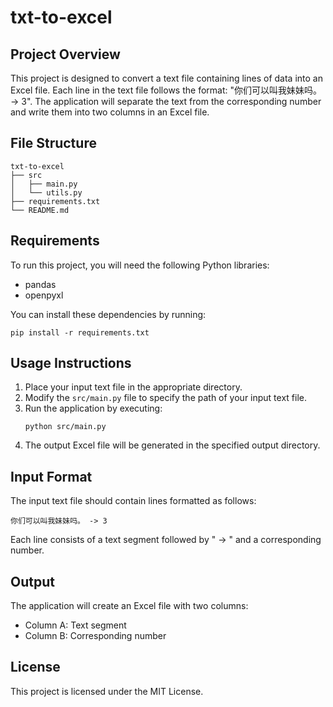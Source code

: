 # txt-to-excel

## Project Overview
This project is designed to convert a text file containing lines of data into an Excel file. Each line in the text file follows the format: "你们可以叫我妹妹吗。 -> 3". The application will separate the text from the corresponding number and write them into two columns in an Excel file.

## File Structure
```
txt-to-excel
├── src
│   ├── main.py
│   └── utils.py
├── requirements.txt
└── README.md
```

## Requirements
To run this project, you will need the following Python libraries:
- pandas
- openpyxl

You can install these dependencies by running:
```
pip install -r requirements.txt
```

## Usage Instructions
1. Place your input text file in the appropriate directory.
2. Modify the `src/main.py` file to specify the path of your input text file.
3. Run the application by executing:
   ```
   python src/main.py
   ```
4. The output Excel file will be generated in the specified output directory.

## Input Format
The input text file should contain lines formatted as follows:
```
你们可以叫我妹妹吗。 -> 3
```
Each line consists of a text segment followed by " -> " and a corresponding number.

## Output
The application will create an Excel file with two columns:
- Column A: Text segment
- Column B: Corresponding number

## License
This project is licensed under the MIT License.
